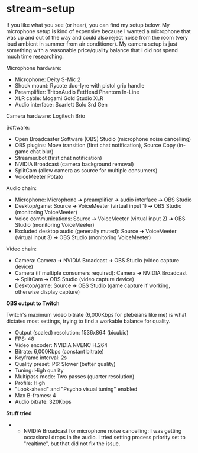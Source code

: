 # stream-setup

If you like what you see (or hear), you can find my setup below. My microphone setup is kind of expensive because I wanted a microphone that was up and out of the way and could also reject noise from the room (very loud ambient in summer from air conditioner). My camera setup is just something with a reasonable price/quality balance that I did not spend much time researching.

Microphone hardware:
- Microphone: Deity S-Mic 2
- Shock mount: Rycote duo-lyre with pistol grip handle
- Preamplifier: TritonAudio FetHead Phantom In-Line
- XLR cable: Mogami Gold Studio XLR
- Audio interface: Scarlett Solo 3rd Gen

Camera hardware: Logitech Brio

Software:
- Open Broadcaster Software (OBS) Studio (microphone noise cancelling)
- OBS plugins: Move transition (first chat notification), Source Copy (in-game chat blur)
- Streamer.bot (first chat notification)
- NVIDIA Broadcast (camera background removal)
- SplitCam (allow camera as source for multiple consumers)
- VoiceMeeter Potato

Audio chain:
- Microphone: Microphone ➔ preamplifier ➔ audio interface ➔ OBS Studio
- Desktop/game: Source ➔ VoiceMeeter (virtual input 1) ➔ OBS Studio (monitoring VoiceMeeter)
- Voice communications: Source ➔ VoiceMeeter (virtual input 2) ➔ OBS Studio (monitoring VoiceMeeter)
- Excluded desktop audio (generally muted): Source ➔ VoiceMeeter (virtual input 3) ➔ OBS Studio (monitoring VoiceMeeter)

Video chain:
- Camera: Camera ➔ NVIDIA Broadcast ➔ OBS Studio (video capture device)
- Camera (if multiple consumers required): Camera ➔ NVIDIA Broadcast ➔ SplitCam ➔ OBS Studio (video capture device)
- Desktop/game: Source ➔ OBS Studio (game capture if working, otherwise display capture)

**OBS output to Twitch**

Twitch's maximum video bitrate (6,000Kbps for plebeians like me) is what dictates most settings, trying to find a workable balance for quality.
- Output (scaled) resolution: 1536x864 (bicubic)
- FPS: 48
- Video encoder: NVIDIA NVENC H.264
- Bitrate: 6,000Kbps (constant bitrate)
- Keyframe interval: 2s
- Quality preset: P6: Slower (better quality)
- Tuning: High quality
- Multipass mode: Two passes (quarter resolution)
- Profile: High
- "Look-ahead" and "Psycho visual tuning" enabled
- Max B-frames: 4
- Audio bitrate: 320Kbps

**Stuff tried**
- - NVIDIA Broadcast for microphone noise cancelling: I was getting occasional drops in the audio. I tried setting process priority set to "realtime", but that did not fix the issue.

